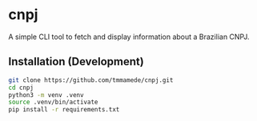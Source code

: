 # cnpj

A simple CLI tool to fetch and display information about a Brazilian CNPJ.

## Installation (Development)

```bash
git clone https://github.com/tmmamede/cnpj.git
cd cnpj
python3 -m venv .venv
source .venv/bin/activate
pip install -r requirements.txt
